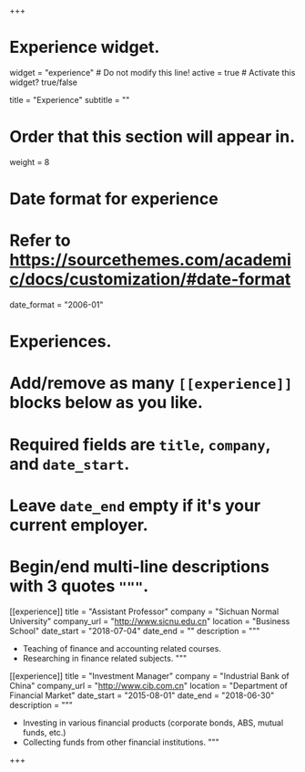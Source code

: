 +++
# Experience widget.
widget = "experience"  # Do not modify this line!
active = true  # Activate this widget? true/false

title = "Experience"
subtitle = ""

# Order that this section will appear in.
weight = 8

# Date format for experience
#   Refer to https://sourcethemes.com/academic/docs/customization/#date-format
date_format = "2006-01"

# Experiences.
#   Add/remove as many `[[experience]]` blocks below as you like.
#   Required fields are `title`, `company`, and `date_start`.
#   Leave `date_end` empty if it's your current employer.
#   Begin/end multi-line descriptions with 3 quotes `"""`.
[[experience]]
  title = "Assistant Professor"
  company = "Sichuan Normal University"
  company_url = "http://www.sicnu.edu.cn"
  location = "Business School"
  date_start = "2018-07-04"
  date_end = ""
  description = """
  * Teaching of finance and accounting related courses.
  * Researching in finance related subjects.
  """

[[experience]]
  title = "Investment Manager"
  company = "Industrial Bank of China"
  company_url = "http://www.cib.com.cn"
  location = "Department of Financial Market"
  date_start = "2015-08-01"
  date_end = "2018-06-30"
  description = """
  * Investing in various financial products (corporate bonds, ABS, mutual funds, etc.)
  * Collecting funds from other financial institutions.
  """

+++
